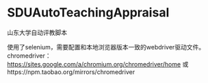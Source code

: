# SDUAutoTeachingAppraisal
山东大学自动评教脚本

使用了selenium，需要配置和本地浏览器版本一致的webdriver驱动文件。
chromedriver：
https://sites.google.com/a/chromium.org/chromedriver/home
或https://npm.taobao.org/mirrors/chromedriver
